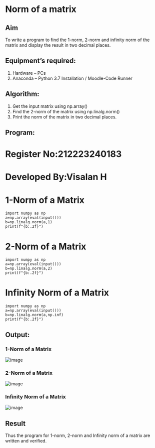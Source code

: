 # Norm of a matrix
## Aim
To write a program to find the 1-norm, 2-norm and infinity norm of the matrix and display the result in two decimal places.
## Equipment’s required:
1.	Hardware – PCs
2.	Anaconda – Python 3.7 Installation / Moodle-Code Runner
## Algorithm:
1. Get the input matrix using np.array()   
2. Find the 2-norm of the matrix using np.linalg.norm()
3. Print the norm of the matrix in two decimal places.
## Program:

# Register No:212223240183
# Developed By:Visalan H

# 1-Norm of a Matrix
```
import numpy as np
a=np.array(eval(input()))
b=np.linalg.norm(a,1)
print(f"{b:.2f}")
```
# 2-Norm of a Matrix
```
import numpy as np
a=np.array(eval(input()))
b=np.linalg.norm(a,2)
print(f"{b:.2f}")
```
# Infinity Norm of a Matrix
```
import numpy as np
a=np.array(eval(input()))
b=np.linalg.norm(a,np.inf)
print(f"{b:.2f}")
```
## Output:
### 1-Norm of a Matrix
![image](https://github.com/Visalan-H/Norm-of-a-matrix/assets/152077751/0cdc6a81-62bc-40c6-a25f-f026f6d072e6)
### 2-Norm of a Matrix
![image](https://github.com/Visalan-H/Norm-of-a-matrix/assets/152077751/1de2f060-4c14-4edd-8d6b-95cbb0323fc8)
### Infinity Norm of a Matrix
![image](https://github.com/Visalan-H/Norm-of-a-matrix/assets/152077751/594b3928-1aae-47e0-bb2e-e7b346a20fe6)

## Result
Thus the program for 1-norm, 2-norm and Infinity norm of a matrix are written and verified.
